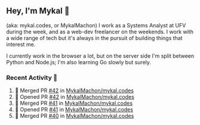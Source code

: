 ## Hey, I'm Mykal 👋 
(aka: mykal.codes, or MykalMachon) I work as a Systems Analyst at UFV during the week, and as a web-dev freelancer on the weekends. I work with a wide range of tech but it's always in the pursuit of building things that interest me. 

I currently work in the browser a lot, but on the server side I'm split between Python and Node.js; I'm also learning Go slowly but surely.

### Recent Activity 🚀

<!--START_SECTION:activity-->
1. 🎉 Merged PR [#42](https://github.com/MykalMachon/mykal.codes/pull/42) in [MykalMachon/mykal.codes](https://github.com/MykalMachon/mykal.codes)
2. 💪 Opened PR [#42](https://github.com/MykalMachon/mykal.codes/pull/42) in [MykalMachon/mykal.codes](https://github.com/MykalMachon/mykal.codes)
3. 🎉 Merged PR [#41](https://github.com/MykalMachon/mykal.codes/pull/41) in [MykalMachon/mykal.codes](https://github.com/MykalMachon/mykal.codes)
4. 💪 Opened PR [#41](https://github.com/MykalMachon/mykal.codes/pull/41) in [MykalMachon/mykal.codes](https://github.com/MykalMachon/mykal.codes)
5. 🎉 Merged PR [#40](https://github.com/MykalMachon/mykal.codes/pull/40) in [MykalMachon/mykal.codes](https://github.com/MykalMachon/mykal.codes)
<!--END_SECTION:activity-->
